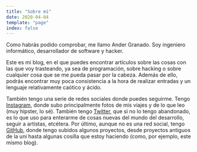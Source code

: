 ```yaml
---
title: "Sobre mí"
date: 2020-04-04
template: "page"
index: false
---
```


Como habrás podido comprobar, me llamo Ander Granado. Soy ingeniero informático, desarrollador de software y hacker.

Este es mi blog, en el que puedes encontrar artículos sobre las cosas con las que voy trasteando, ya sea de programación, sobre hacking o sobre cualquier cosa que se me pueda pasar por la cabeza. Además de ello, podrás encontrar muy poca consistencia a la hora de realizar entradas y un lenguaje relativamente caótico y ácido.

También tengo una serie de redes sociales donde puedes seguirme. Tengo [Instagram](https://www.instagram.com/andergrma/), donde subo principalmente fotos de mis viajes y de lo que leo (muy hipster, lo sé). También tengo [Twitter](https://twitter.com/andergrma), que si no lo tengo abandonado, es lo que uso para enterarme de cosas nuevas del mundo del desarrollo, seguir a artistas, etcétera. Por último, aunque no es una red social, tengo [GitHub](https://github.com/ander94lakx), donde tengo subidos algunos proyectos, desde proyectos antiguos de la uni hasta algunas cosilla que estoy haciendo (como, por ejemplo, este mismo blog).
